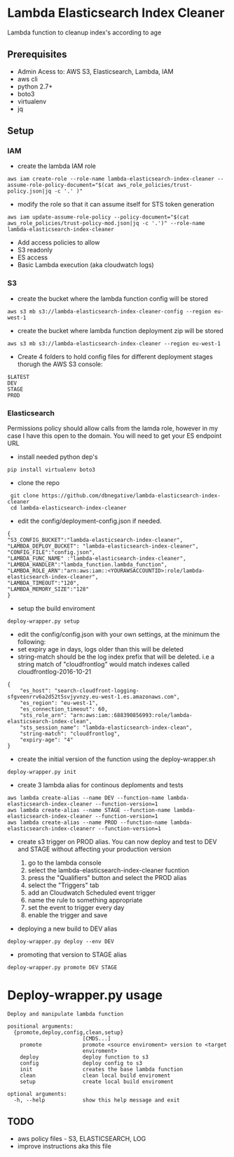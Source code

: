 # Lambda Elasticsearch Index Cleaner
Lambda function to cleanup index's according to age

## Prerequisites
* Admin Acess to: AWS S3, Elasticsearch, Lambda, IAM
* aws cli
* python 2.7+
* boto3
* virtualenv
* jq

## Setup
### IAM
* create the lambda IAM role
```
aws iam create-role --role-name lambda-elasticsearch-index-cleaner --assume-role-policy-document="$(cat aws_role_policies/trust-policy.json|jq -c '.' )"
```
* modify the role so that it can assume itself for STS token generation
```
aws iam update-assume-role-policy --policy-document="$(cat aws_role_policies/trust-policy-mod.json|jq -c '.')" --role-name lambda-elasticsearch-index-cleaner
```
* Add access policies to allow 
 * S3 readonly 
 * ES access
 * Basic Lambda execution (aka cloudwatch logs) 

### S3
* create the bucket where the lambda function config will be stored
```
aws s3 mb s3://lambda-elasticsearch-index-cleaner-config --region eu-west-1
```
* create the bucket where lambda function deployment zip will be stored
```
aws s3 mb s3://lambda-elasticsearch-index-cleaner --region eu-west-1
```
* Create 4 folders to hold config files for different deployment stages thorugh the AWS S3 console:
```
$LATEST
DEV
STAGE
PROD
```
### Elasticsearch
Permissions policy should allow calls from the lamda role, however in my case I have this open to the domain.
You will need to get your ES endpoint URL


* install needed python dep's
```
pip install virtualenv boto3
```
* clone the repo
```
 git clone https://github.com/dbnegative/lambda-elasticsearch-index-cleaner
 cd lambda-elasticsearch-index-cleaner
```
* edit the config/deployment-config.json if needed. 
```
{
"S3_CONFIG_BUCKET":"lambda-elasticsearch-index-cleaner",
"LAMBDA_DEPLOY_BUCKET": "lambda-elasticsearch-index-cleaner",
"CONFIG_FILE":"config.json",
"LAMBDA_FUNC_NAME" :"lambda-elasticsearch-index-cleaner",
"LAMBDA_HANDLER":"lambda_function.lambda_function",
"LAMBDA_ROLE_ARN":"arn:aws:iam::<YOURAWSACCOUNTID>:role/lambda-elasticsearch-index-cleaner",
"LAMBDA_TIMEOUT":"120",
"LAMBDA_MEMORY_SIZE":"128"
}
```
* setup the build enviroment
```
deploy-wrapper.py setup
```
* edit the config/config.json with your own settings, at the minimum the following:
 * set expiry age in days, logs older than this will be deleted
 * string-match should be the log index prefix that will be deleted. i.e a string match of "cloudfrontlog" would match indexes called cloudfrontlog-2016-10-21
```
{
    "es_host": "search-cloudfront-logging-sfgveenrrv6a2d52t5svjyvnzy.eu-west-1.es.amazonaws.com",
    "es_region": "eu-west-1",
    "es_connection_timeout": 60,
    "sts_role_arn": "arn:aws:iam::688390856993:role/lambda-elasticsearch-index-clean",
    "sts_session_name": "lambda-elasticsearch-index-clean",
    "string-match": "cloudfrontlog",
    "expiry-age": "4"
}
```
* create the initial version of the function using the deploy-wrapper.sh
```
deploy-wrapper.py init
```
* create 3 lambda alias for continous deploments and tests 
```
aws lambda create-alias --name DEV --function-name lambda-elasticsearch-index-cleaner --function-version=1
aws lambda create-alias --name STAGE --function-name lambda-elasticsearch-index-cleaner --function-version=1
aws lambda create-alias --name PROD --function-name lambda-elasticsearch-index-cleanerr --function-version=1
```
* create s3 trigger on PROD alias. You can now deploy and test to DEV and STAGE without affecting your production version
  1. go to the lambda console
  2. select the lambda-elasticsearch-index-cleaner fucntion
  3. press the "Qualifiers" button and select the PROD alias
  4. select the "Triggers" tab
  5. add an Cloudwatch Scheduled event trigger
  6. name the rule to something appropriate
  7. set the event to trigger every day
  8. enable the trigger and save

* deploying a new build to DEV alias
```
deploy-wrapper.py deploy --env DEV
```
* promoting that version to STAGE alias
```
deploy-wrapper.py promote DEV STAGE
```

# Deploy-wrapper.py usage
```
Deploy and manipulate lambda function

positional arguments:
  {promote,deploy,config,clean,setup}
                        [CMDS...]
    promote             promote <source enviroment> version to <target
                        enviroment>
    deploy              deploy function to s3
    config              deploy config to s3
    init                creates the base lambda function
    clean               clean local build enviroment
    setup               create local build enviroment

optional arguments:
  -h, --help            show this help message and exit
```

## TODO
* aws policy files - S3, ELASTICSEARCH, LOG 
* improve instructions aka this file
